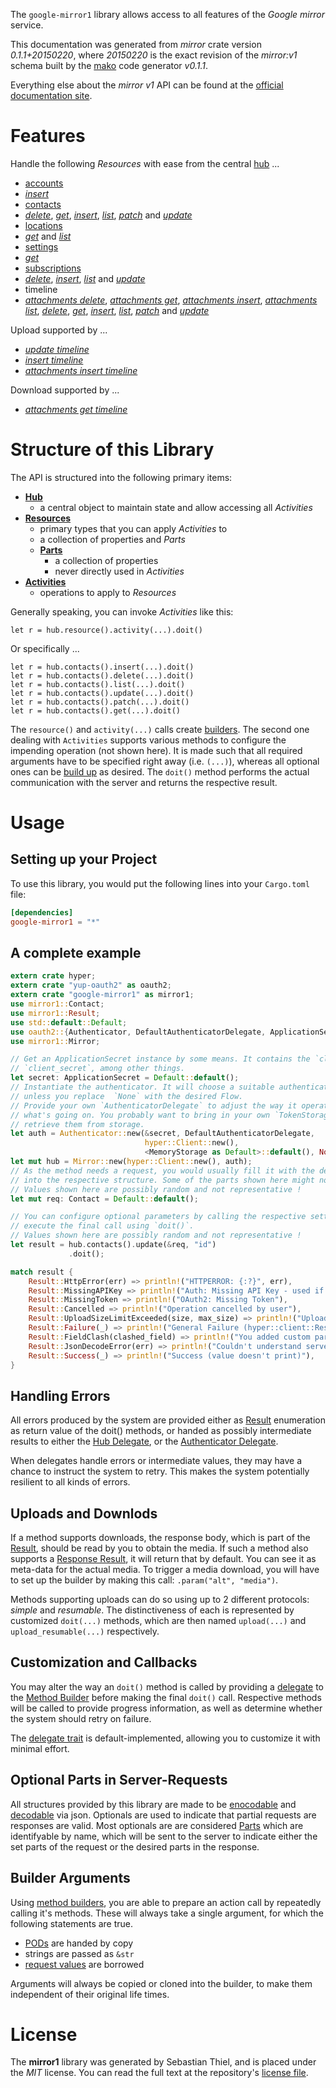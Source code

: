 <!---
DO NOT EDIT !
This file was generated automatically from 'src/mako/README.md.mako'
DO NOT EDIT !
-->
The `google-mirror1` library allows access to all features of the *Google mirror* service.

This documentation was generated from *mirror* crate version *0.1.1+20150220*, where *20150220* is the exact revision of the *mirror:v1* schema built by the [mako](http://www.makotemplates.org/) code generator *v0.1.1*.

Everything else about the *mirror* *v1* API can be found at the
[official documentation site](https://developers.google.com/glass).
# Features

Handle the following *Resources* with ease from the central [hub](http://byron.github.io/google-apis-rs/google-mirror1/struct.Mirror.html) ... 

* [accounts](http://byron.github.io/google-apis-rs/google-mirror1/struct.Account.html)
 * [*insert*](http://byron.github.io/google-apis-rs/google-mirror1/struct.AccountInsertCall.html)
* [contacts](http://byron.github.io/google-apis-rs/google-mirror1/struct.Contact.html)
 * [*delete*](http://byron.github.io/google-apis-rs/google-mirror1/struct.ContactDeleteCall.html), [*get*](http://byron.github.io/google-apis-rs/google-mirror1/struct.ContactGetCall.html), [*insert*](http://byron.github.io/google-apis-rs/google-mirror1/struct.ContactInsertCall.html), [*list*](http://byron.github.io/google-apis-rs/google-mirror1/struct.ContactListCall.html), [*patch*](http://byron.github.io/google-apis-rs/google-mirror1/struct.ContactPatchCall.html) and [*update*](http://byron.github.io/google-apis-rs/google-mirror1/struct.ContactUpdateCall.html)
* [locations](http://byron.github.io/google-apis-rs/google-mirror1/struct.Location.html)
 * [*get*](http://byron.github.io/google-apis-rs/google-mirror1/struct.LocationGetCall.html) and [*list*](http://byron.github.io/google-apis-rs/google-mirror1/struct.LocationListCall.html)
* [settings](http://byron.github.io/google-apis-rs/google-mirror1/struct.Setting.html)
 * [*get*](http://byron.github.io/google-apis-rs/google-mirror1/struct.SettingGetCall.html)
* [subscriptions](http://byron.github.io/google-apis-rs/google-mirror1/struct.Subscription.html)
 * [*delete*](http://byron.github.io/google-apis-rs/google-mirror1/struct.SubscriptionDeleteCall.html), [*insert*](http://byron.github.io/google-apis-rs/google-mirror1/struct.SubscriptionInsertCall.html), [*list*](http://byron.github.io/google-apis-rs/google-mirror1/struct.SubscriptionListCall.html) and [*update*](http://byron.github.io/google-apis-rs/google-mirror1/struct.SubscriptionUpdateCall.html)
* timeline
 * [*attachments delete*](http://byron.github.io/google-apis-rs/google-mirror1/struct.TimelineAttachmentDeleteCall.html), [*attachments get*](http://byron.github.io/google-apis-rs/google-mirror1/struct.TimelineAttachmentGetCall.html), [*attachments insert*](http://byron.github.io/google-apis-rs/google-mirror1/struct.TimelineAttachmentInsertCall.html), [*attachments list*](http://byron.github.io/google-apis-rs/google-mirror1/struct.TimelineAttachmentListCall.html), [*delete*](http://byron.github.io/google-apis-rs/google-mirror1/struct.TimelineDeleteCall.html), [*get*](http://byron.github.io/google-apis-rs/google-mirror1/struct.TimelineGetCall.html), [*insert*](http://byron.github.io/google-apis-rs/google-mirror1/struct.TimelineInsertCall.html), [*list*](http://byron.github.io/google-apis-rs/google-mirror1/struct.TimelineListCall.html), [*patch*](http://byron.github.io/google-apis-rs/google-mirror1/struct.TimelinePatchCall.html) and [*update*](http://byron.github.io/google-apis-rs/google-mirror1/struct.TimelineUpdateCall.html)


Upload supported by ...

* [*update timeline*](http://byron.github.io/google-apis-rs/google-mirror1/struct.TimelineUpdateCall.html)
* [*insert timeline*](http://byron.github.io/google-apis-rs/google-mirror1/struct.TimelineInsertCall.html)
* [*attachments insert timeline*](http://byron.github.io/google-apis-rs/google-mirror1/struct.TimelineAttachmentInsertCall.html)

Download supported by ...

* [*attachments get timeline*](http://byron.github.io/google-apis-rs/google-mirror1/struct.TimelineAttachmentGetCall.html)



# Structure of this Library

The API is structured into the following primary items:

* **[Hub](http://byron.github.io/google-apis-rs/google-mirror1/struct.Mirror.html)**
    * a central object to maintain state and allow accessing all *Activities*
* **[Resources](http://byron.github.io/google-apis-rs/google-mirror1/trait.Resource.html)**
    * primary types that you can apply *Activities* to
    * a collection of properties and *Parts*
    * **[Parts](http://byron.github.io/google-apis-rs/google-mirror1/trait.Part.html)**
        * a collection of properties
        * never directly used in *Activities*
* **[Activities](http://byron.github.io/google-apis-rs/google-mirror1/trait.CallBuilder.html)**
    * operations to apply to *Resources*

Generally speaking, you can invoke *Activities* like this:

```Rust,ignore
let r = hub.resource().activity(...).doit()
```

Or specifically ...

```ignore
let r = hub.contacts().insert(...).doit()
let r = hub.contacts().delete(...).doit()
let r = hub.contacts().list(...).doit()
let r = hub.contacts().update(...).doit()
let r = hub.contacts().patch(...).doit()
let r = hub.contacts().get(...).doit()
```

The `resource()` and `activity(...)` calls create [builders][builder-pattern]. The second one dealing with `Activities` 
supports various methods to configure the impending operation (not shown here). It is made such that all required arguments have to be 
specified right away (i.e. `(...)`), whereas all optional ones can be [build up][builder-pattern] as desired.
The `doit()` method performs the actual communication with the server and returns the respective result.

# Usage

## Setting up your Project

To use this library, you would put the following lines into your `Cargo.toml` file:

```toml
[dependencies]
google-mirror1 = "*"
```

## A complete example

```Rust
extern crate hyper;
extern crate "yup-oauth2" as oauth2;
extern crate "google-mirror1" as mirror1;
use mirror1::Contact;
use mirror1::Result;
use std::default::Default;
use oauth2::{Authenticator, DefaultAuthenticatorDelegate, ApplicationSecret, MemoryStorage};
use mirror1::Mirror;

// Get an ApplicationSecret instance by some means. It contains the `client_id` and 
// `client_secret`, among other things.
let secret: ApplicationSecret = Default::default();
// Instantiate the authenticator. It will choose a suitable authentication flow for you, 
// unless you replace  `None` with the desired Flow.
// Provide your own `AuthenticatorDelegate` to adjust the way it operates and get feedback about 
// what's going on. You probably want to bring in your own `TokenStorage` to persist tokens and
// retrieve them from storage.
let auth = Authenticator::new(&secret, DefaultAuthenticatorDelegate,
                              hyper::Client::new(),
                              <MemoryStorage as Default>::default(), None);
let mut hub = Mirror::new(hyper::Client::new(), auth);
// As the method needs a request, you would usually fill it with the desired information
// into the respective structure. Some of the parts shown here might not be applicable !
// Values shown here are possibly random and not representative !
let mut req: Contact = Default::default();

// You can configure optional parameters by calling the respective setters at will, and
// execute the final call using `doit()`.
// Values shown here are possibly random and not representative !
let result = hub.contacts().update(&req, "id")
             .doit();

match result {
    Result::HttpError(err) => println!("HTTPERROR: {:?}", err),
    Result::MissingAPIKey => println!("Auth: Missing API Key - used if there are no scopes"),
    Result::MissingToken => println!("OAuth2: Missing Token"),
    Result::Cancelled => println!("Operation cancelled by user"),
    Result::UploadSizeLimitExceeded(size, max_size) => println!("Upload size too big: {} of {}", size, max_size),
    Result::Failure(_) => println!("General Failure (hyper::client::Response doesn't print)"),
    Result::FieldClash(clashed_field) => println!("You added custom parameter which is part of builder: {:?}", clashed_field),
    Result::JsonDecodeError(err) => println!("Couldn't understand server reply - maybe API needs update: {:?}", err),
    Result::Success(_) => println!("Success (value doesn't print)"),
}

```
## Handling Errors

All errors produced by the system are provided either as [Result](http://byron.github.io/google-apis-rs/google-mirror1/enum.Result.html) enumeration as return value of 
the doit() methods, or handed as possibly intermediate results to either the 
[Hub Delegate](http://byron.github.io/google-apis-rs/google-mirror1/trait.Delegate.html), or the [Authenticator Delegate](http://byron.github.io/google-apis-rs/google-mirror1/../yup-oauth2/trait.AuthenticatorDelegate.html).

When delegates handle errors or intermediate values, they may have a chance to instruct the system to retry. This 
makes the system potentially resilient to all kinds of errors.

## Uploads and Downlods
If a method supports downloads, the response body, which is part of the [Result](http://byron.github.io/google-apis-rs/google-mirror1/enum.Result.html), should be
read by you to obtain the media.
If such a method also supports a [Response Result](http://byron.github.io/google-apis-rs/google-mirror1/trait.ResponseResult.html), it will return that by default.
You can see it as meta-data for the actual media. To trigger a media download, you will have to set up the builder by making
this call: `.param("alt", "media")`.

Methods supporting uploads can do so using up to 2 different protocols: 
*simple* and *resumable*. The distinctiveness of each is represented by customized 
`doit(...)` methods, which are then named `upload(...)` and `upload_resumable(...)` respectively.

## Customization and Callbacks

You may alter the way an `doit()` method is called by providing a [delegate](http://byron.github.io/google-apis-rs/google-mirror1/trait.Delegate.html) to the 
[Method Builder](http://byron.github.io/google-apis-rs/google-mirror1/trait.CallBuilder.html) before making the final `doit()` call. 
Respective methods will be called to provide progress information, as well as determine whether the system should 
retry on failure.

The [delegate trait](http://byron.github.io/google-apis-rs/google-mirror1/trait.Delegate.html) is default-implemented, allowing you to customize it with minimal effort.

## Optional Parts in Server-Requests

All structures provided by this library are made to be [enocodable](http://byron.github.io/google-apis-rs/google-mirror1/trait.RequestValue.html) and 
[decodable](http://byron.github.io/google-apis-rs/google-mirror1/trait.ResponseResult.html) via json. Optionals are used to indicate that partial requests are responses are valid.
Most optionals are are considered [Parts](http://byron.github.io/google-apis-rs/google-mirror1/trait.Part.html) which are identifyable by name, which will be sent to 
the server to indicate either the set parts of the request or the desired parts in the response.

## Builder Arguments

Using [method builders](http://byron.github.io/google-apis-rs/google-mirror1/trait.CallBuilder.html), you are able to prepare an action call by repeatedly calling it's methods.
These will always take a single argument, for which the following statements are true.

* [PODs][wiki-pod] are handed by copy
* strings are passed as `&str`
* [request values](http://byron.github.io/google-apis-rs/google-mirror1/trait.RequestValue.html) are borrowed

Arguments will always be copied or cloned into the builder, to make them independent of their original life times.

[wiki-pod]: http://en.wikipedia.org/wiki/Plain_old_data_structure
[builder-pattern]: http://en.wikipedia.org/wiki/Builder_pattern
[google-go-api]: https://github.com/google/google-api-go-client

# License
The **mirror1** library was generated by Sebastian Thiel, and is placed 
under the *MIT* license.
You can read the full text at the repository's [license file][repo-license].

[repo-license]: https://github.com/Byron/google-apis-rs/LICENSE.md
